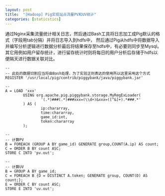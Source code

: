 ```yaml
---
layout: post
title:  "[Hadoop] Pig实现站点流量PV和UV统计"
categories: [staticstics]
---
```


通过Nginx采集流量统计相关日志，然后通过Bash工具将日志加工成Pig默认的格式（字段用tab分隔）并将日志导入到hdfs中，
然后通过Pig从hdfs中将数据导入并编写分析逻辑进行数据分析最后将结果保存至hdfs中，有必要则同步至Mysql。
其它用例如用户留存统计，进行留存统计时则将每日的用户分析后存储于hdfs以便隔天进行数据关联对比。

```pig
--
-- 此处的数据切割应当将由Bash处理，为了实验正则表达的使用所以这里采用这个方式
REGISTER '/usr/local/pig/contrib/piggybank/java/piggybank.jar'

--
A = LOAD 'xxx'
        USING org.apache.pig.piggybank.storage.MyRegExLoader(
                '(.*)###(.*)###xxx=(\\d+)&xxx=([^&]+).*###.*'
        ) AS (
                ip:chararray,
                time:chararray,
                game_id:int,
                token:chararray
        );

--
-- 计算PV
B = FOREACH (GROUP A BY game_id) GENERATE group,COUNT(A.ip) AS count;
C = ORDER B BY count ASC;
STORE C INTO 'pv.out';

--
-- 计算UV
B = GROUP A BY game_id;
C = FOREACH B {D = DISTINCT A.token; GENERATE group, COUNT(D) AS count;};
E = ORDER C BY count ASC;
STORE E INTO 'uv.out';
```
